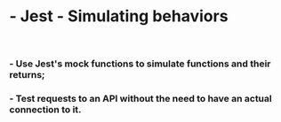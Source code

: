 # - Jest - Simulating behaviors
<br />

### - Use Jest's mock functions to simulate functions and their returns;
### - Test requests to an API without the need to have an actual connection to it.